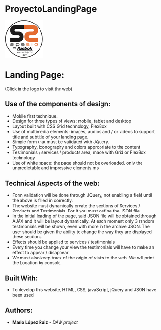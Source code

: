 # ProyectoLandingPage
<a href="https://maariio17.github.io/ProyectoLandingPage/"><img src="Imagenes/logo.png" title="Click to demo" align="center" width="124" height="124"></a>

# Landing Page:

(Click in the logo to visit the web)

## Use of the components of design:

* Mobile first technique.
* Design for three types of views: mobile, tablet and desktop
* Layout built with CSS Grid technology, FlexBox
* Use of multimedia elements: images, audios and / or videos to support title and subtitle
of your landing page.
* Simple form that must be validated with JQuery.
* Typography, iconography and colors appropriate to the content
* Testimonials / services / products area, made with Grid or FlexBox technology
* Use of white space: the page should not be overloaded, only the
unpredictable and impressive elements.ms

## Technical Aspects of the web:
* Form validation will be done through JQuery, not enabling a field until the
above is filled in correctly.
* The website must dynamically create the sections of Services / Products and Testimonials. For it
you must define the JSON file.
* In the initial loading of the page, said JSON file will be obtained through AJAX and it will be layout
dynamically. At each moment only 3 random testimonials will be shown, even with more in the
archive JSON. The user should be given the ability to change the way they are displayed
these sections
* Effects should be applied to services / testimonials
* Every time you change your view the testimonials will have to make an effect to appear / disappear
* We must also keep track of the origin of visits to the web. We will print the Location by console.

## Built With:

* To develop this website, HTML, CSS, javaScript, jQuery and JSON have been used

## Authors:

* **Mario López Ruiz** - *DAW project*
